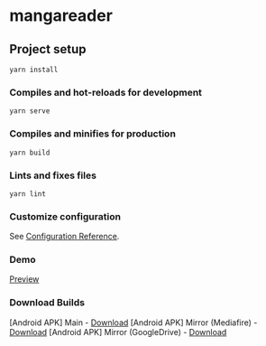 # mangareader

## Project setup
```
yarn install
```

### Compiles and hot-reloads for development
```
yarn serve
```

### Compiles and minifies for production
```
yarn build
```

### Lints and fixes files
```
yarn lint
```

### Customize configuration
See [Configuration Reference](https://cli.vuejs.org/config/).
### Demo
[Preview](https://eru123.github.io/pepe-mangareader-deploy)
### Download Builds
[Android APK] Main - [Download](https://eru123.github.io/pepe-mangareader-deploy/pepe-mangareader.apk)
[Android APK] Mirror (Mediafire) - [Download](http://www.mediafire.com/file/lmp95e19fahfher/pepe-mangareader.apk/file)
[Android APK] Mirror (GoogleDrive) - [Download](https://drive.google.com/file/d/1d4b-bflzq7yW_shxIR56P6kLbxqkeCCN/view?usp=sharing)
